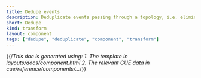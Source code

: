 ```yaml
---
title: Dedupe events
description: Deduplicate events passing through a topology, i.e. eliminate any events with duplicated content within a specified time window
short: Dedupe
kind: transform
layout: component
tags: ["dedupe", "deduplicate", "component", "transform"]
---
```


{{/*This doc is generated using:
     1. The template in layouts/docs/component.html
2. The relevant CUE data in cue/reference/components/...*/}}
